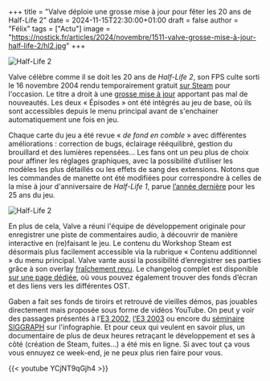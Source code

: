 +++
title = "Valve déploie une grosse mise à jour pour fêter les 20 ans de Half-Life 2"
date = 2024-11-15T22:30:00+01:00
draft = false
author = "Félix"
tags = ["Actu"]
image = "https://nostick.fr/articles/2024/novembre/1511-valve-grosse-mise-à-jour-half-life-2/hl2.jpg"
+++

![Half-Life 2](hl2.jpg "") 

Valve célèbre comme il se doit les 20 ans de *Half-Life 2*, son FPS culte sorti le 16 novembre 2004 rendu temporairement gratuit [sur Steam](https://store.steampowered.com/app/220/HalfLife_2/) pour l'occasion. Le titre a droit à une [grosse mise à jour](https://www.half-life.com/fr/halflife2/20th) apportant pas mal de nouveautés. Les deux « Épisodes » ont été intégrés au jeu de base, où ils sont accessibles depuis le menu principal avant de s'enchainer automatiquement une fois en jeu.

Chaque carte du jeu a été revue « *de fond en comble* » avec différentes améliorations : correction de bugs, éclairage rééquilibré, gestion du brouillard et des lumières repensées… Les fans ont un peu plus de choix pour affiner les réglages graphiques, avec la possibilité d’utiliser les modèles les plus détaillés ou les effets de sang des extensions. Notons que les commandes de manette ont été modifiées pour correspondre à celles de la mise à jour d'anniversaire de *Half-Life 1*, parue [l’année dernière](https://nostickreloaded.substack.com/i/138963186/tout-sauf-half-life) pour les 25 ans du jeu.


![Half-Life 2](flames.jpg "") 

En plus de cela, Valve a réuni l'équipe de développement originale pour enregistrer une piste de commentaires audio, à découvrir de manière interactive en (re)faisant le jeu. Le contenu du Workshop Steam est désormais plus facilement accessible via la rubrique « Contenu additionnel » du menu principal. Valve vante aussi la possibilité d’enregistrer ses parties grâce à son overlay [fraîchement revu](https://nostick.fr/articles/2024/novembre/0611-steam-enregistrement-parties-tous/). Le changelog complet est disponible [sur une page dédiée](https://www.half-life.com/fr/halflife2/20th), où vous pouvez également trouver des fonds d’écran et des liens vers les différentes OST.

Gaben a fait ses fonds de tiroirs et retrouvé de vieilles démos, pas jouables directement mais proposée sous forme de vidéos YouTube. On peut y voir des passages présentés à l’[E3 2002](https://www.youtube.com/watch?v=8CoMdbnJwvE), [l’E3 2003](https://www.youtube.com/watch?v=CaHtOISsLT4) ou encore du [séminaire SIGGRAPH](https://www.youtube.com/watch?v=wU4yPEFXzo0) sur l'infographie. Et pour ceux qui veulent en savoir plus, un documentaire de plus de deux heures retraçant le développement et ses à côté (création de Steam, fuites…) a été mis en ligne. Si avec tout ça vous vous ennuyez ce week-end, je ne peux plus rien faire pour vous.


{{< youtube YCjNT9qGjh4 >}}